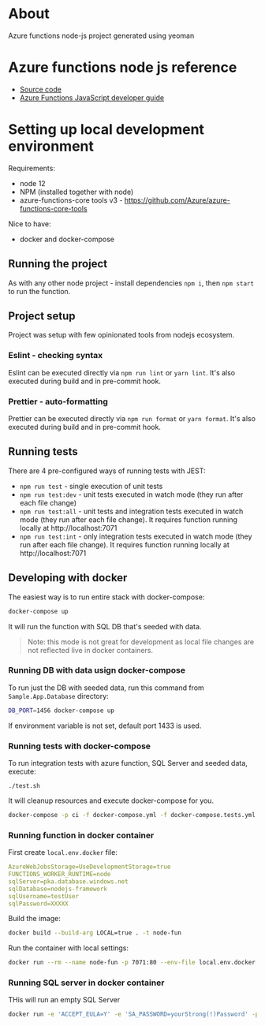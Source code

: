 # About
Azure functions node-js project generated using yeoman

# Azure functions node js reference
* [Source code](https://github.com/Azure/azure-functions-nodejs-worker)
* [Azure Functions JavaScript developer guide](https://docs.microsoft.com/en-us/azure/azure-functions/functions-reference-node)

# Setting up local development environment
Requirements:
- node 12
- NPM (installed together with node)
- azure-functions-core tools v3 - https://github.com/Azure/azure-functions-core-tools

Nice to have:
- docker and docker-compose

## Running the project
As with any other node project - install dependencies `npm i`, then `npm start` to run the function.

## Project setup
Project was setup with few opinionated tools from nodejs ecosystem.

### Eslint - checking syntax
Eslint can be executed directly via `npm run lint` or `yarn lint`. It's also executed during build and in pre-commit hook.

### Prettier - auto-formatting
Prettier can be executed directly via `npm run format` or `yarn format`. It's also executed during build and in pre-commit hook.

## Running tests
There are 4 pre-configured ways of running tests with JEST:
* `npm run test` - single execution of unit tests
* `npm run test:dev` - unit tests executed in watch mode (they run after each file change)
* `npm run test:all` - unit tests and integration tests executed in watch mode (they run after each file change). It requires function running locally at http://localhost:7071
* `npm run test:int` - only integration tests executed in watch mode (they run after each file change). It requires function running locally at http://localhost:7071

## Developing with docker
The easiest way is to run entire stack with docker-compose:
```bash
docker-compose up
```
It will run the function with SQL DB that's seeded with data.

> Note: this mode is not great for development as local file changes are not reflected live in docker containers.

### Running DB with data usign docker-compose
To run just the DB with seeded data, run this command from `Sample.App.Database` directory:
```bash
DB_PORT=1456 docker-compose up
```
If environment variable is not set, default port 1433 is used.

### Running tests with docker-compose
To run integration tests with azure function, SQL Server and seeded data, execute:
```
./test.sh
```
It will cleanup resources and execute docker-compose for you.
```bash
docker-compose -p ci -f docker-compose.yml -f docker-compose.tests.yml up
```

### Running function in docker container

First create `local.env.docker` file:

```yaml
AzureWebJobsStorage=UseDevelopmentStorage=true
FUNCTIONS_WORKER_RUNTIME=node
sqlServer=pka.database.windows.net
sqlDatabase=nodejs-framework
sqlUsername=testUser
sqlPassword=XXXXX
```

Build the image:

```bash
docker build --build-arg LOCAL=true . -t node-fun
```

Run the container with local settings:

```bash
docker run --rm --name node-fun -p 7071:80 --env-file local.env.docker  node-fun
```

### Running SQL server in docker container

THis will run an empty SQL Server
```bash
docker run -e 'ACCEPT_EULA=Y' -e 'SA_PASSWORD=yourStrong(!)Password' -p 1433:1433 -d mcr.microsoft.com/mssql/server:2019-latest
```
